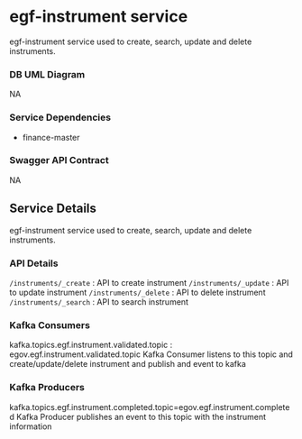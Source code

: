 # egf-instrument service

egf-instrument service used to create, search, update and delete instruments.

### DB UML Diagram

NA

### Service Dependencies

- finance-master

### Swagger API Contract

NA

## Service Details

egf-instrument service used to create, search, update and delete instruments.

### API Details

`/instruments/_create` : API to create instrument
`/instruments/_update` : API to update instrument
`/instruments/_delete` : API to delete instrument
`/instruments/_search` : API to search instrument

### Kafka Consumers

kafka.topics.egf.instrument.validated.topic : egov.egf.instrument.validated.topic
	Kafka Consumer listens to this topic and create/update/delete instrument and publish and event to kafka

### Kafka Producers

kafka.topics.egf.instrument.completed.topic=egov.egf.instrument.completed
	Kafka Producer publishes an event to this topic with the instrument information
